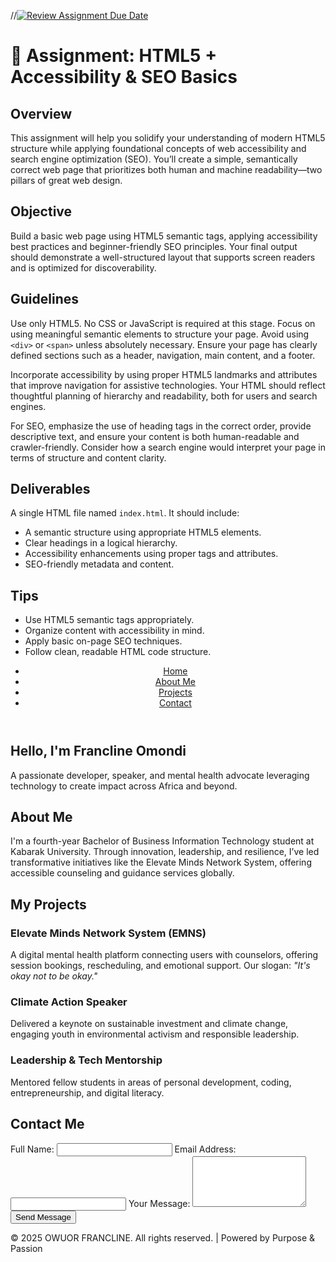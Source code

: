 //[![Review Assignment Due Date](https://classroom.github.com/assets/deadline-readme-button-22041afd0340ce965d47ae6ef1cefeee28c7c493a6346c4f15d667ab976d596c.svg)](https://classroom.github.com/a/jecSxI3G)
# 📘 Assignment: HTML5 + Accessibility & SEO Basics

## Overview

This assignment will help you solidify your understanding of modern HTML5 structure while applying foundational concepts of web accessibility and search engine optimization (SEO). You’ll create a simple, semantically correct web page that prioritizes both human and machine readability—two pillars of great web design.

## Objective

Build a basic web page using HTML5 semantic tags, applying accessibility best practices and beginner-friendly SEO principles. Your final output should demonstrate a well-structured layout that supports screen readers and is optimized for discoverability.

## Guidelines

Use only HTML5. No CSS or JavaScript is required at this stage. Focus on using meaningful semantic elements to structure your page. Avoid using `<div>` or `<span>` unless absolutely necessary. Ensure your page has clearly defined sections such as a header, navigation, main content, and a footer.

Incorporate accessibility by using proper HTML5 landmarks and attributes that improve navigation for assistive technologies. Your HTML should reflect thoughtful planning of hierarchy and readability, both for users and search engines.

For SEO, emphasize the use of heading tags in the correct order, provide descriptive text, and ensure your content is both human-readable and crawler-friendly. Consider how a search engine would interpret your page in terms of structure and content clarity.

## Deliverables

A single HTML file named `index.html`. It should include:

* A semantic structure using appropriate HTML5 elements.
* Clear headings in a logical hierarchy.
* Accessibility enhancements using proper tags and attributes.
* SEO-friendly metadata and content.

## Tips
* Use HTML5 semantic tags appropriately.
* Organize content with accessibility in mind.
* Apply basic on-page SEO techniques.
* Follow clean, readable HTML code structure.

<!DOCTYPE html>
<html lang="en">
<head>
  <meta charset="UTF-8" />
  <meta name="viewport" content="width=device-width, initial-scale=1.0" />
  <meta name="description" content="Welcome to the official webpage of Francline Omondi – Tech Enthusiast, Public Speaker, and Founder of Elevate Minds Network System." />
  <meta name="keywords" content="OWUOR FRANCINE, Elevate Minds, Technology, Public Speaking, Youth Empowerment, Mental Health, SEO-friendly HTML" />
  <meta name="author" content="OWUOR FRANCLINE" />
  <title>OWUOR FRANCLINE| Empowering Minds Through Tech</title>
</head>
<body>
  <header role="banner">
    <nav aria-label="Main navigation">
      <ul>
        <li><a href="#home" aria-current="page">Home</a></li>
        <li><a href="#about">About Me</a></li>
        <li><a href="#projects">Projects</a></li>
        <li><a href="#contact">Contact</a></li>
      </ul>
    </nav>
  </header>
  <main id="home" role="main">
    <section>
      <h1>Hello, I'm Francline Omondi</h1>
      <p>A passionate developer, speaker, and mental health advocate leveraging technology to create impact across Africa and beyond.</p>
    </section>
    <section id="about">
      <h2>About Me</h2>
      <p>I'm a fourth-year Bachelor of Business Information Technology student at Kabarak University. Through innovation, leadership, and resilience, I’ve led transformative initiatives like the Elevate Minds Network System, offering accessible counseling and guidance services globally.</p>
    </section>
    <section id="projects">
      <h2>My Projects</h2>
      <article>
        <h3>Elevate Minds Network System (EMNS)</h3>
        <p>A digital mental health platform connecting users with counselors, offering session bookings, rescheduling, and emotional support. Our slogan: <em>"It's okay not to be okay."</em></p>
      </article>
      <article>
        <h3>Climate Action Speaker</h3>
        <p>Delivered a keynote on sustainable investment and climate change, engaging youth in environmental activism and responsible leadership.</p>
      </article>
      <article>
        <h3>Leadership & Tech Mentorship</h3>
        <p>Mentored fellow students in areas of personal development, coding, entrepreneurship, and digital literacy.</p>
      </article>
    </section>
    <section id="contact">
      <h2>Contact Me</h2>
      <form aria-label="Contact form" action="#" method="post">
        <label for="name">Full Name:</label>
        <input type="text" id="name" name="name" required aria-required="true" />
        <label for="email">Email Address:</label>
        <input type="email" id="email" name="email" required aria-required="true" />
        <label for="message">Your Message:</label>
        <textarea id="message" name="message" rows="5" required aria-required="true"></textarea>
        <button type="submit">Send Message</button>
      </form>
    </section>
  </main>
  <footer role="contentinfo">
    <p>&copy; 2025 OWUOR FRANCLINE. All rights reserved. | Powered by Purpose & Passion</p>
  </footer>
</body>
</html>
